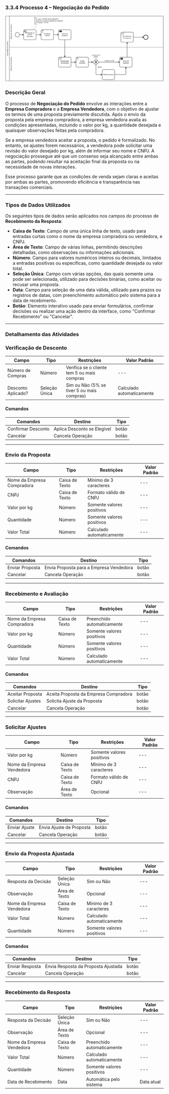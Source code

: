 ### 3.3.4 Processo 4 – Negociação do Pedido

![Exemplo de um Modelo BPMN do PROCESSO 4](images/negociacaoDoPedido.png "Modelo BPMN do Processo de Negociação do Pedido.")

### Descrição Geral

O processo de **Negociação do Pedido** envolve as interações entre a **Empresa Compradora** e a **Empresa Vendedora**, com o objetivo de ajustar os termos de uma proposta previamente discutida. Após o envio da proposta pela empresa compradora, a empresa vendedora avalia as condições apresentadas, incluindo o valor por kg, a quantidade desejada e quaisquer observações feitas pela compradora.

Se a empresa vendedora aceitar a proposta, o pedido é formalizado. No entanto, se ajustes forem necessários, a vendedora pode solicitar uma revisão do valor desejado por kg, além de informar seu nome e CNPJ. A negociação prossegue até que um consenso seja alcançado entre ambas as partes, podendo resultar na aceitação final da proposta ou na necessidade de novas interações.

Esse processo garante que as condições de venda sejam claras e aceitas por ambas as partes, promovendo eficiência e transparência nas transações comerciais.


---

### **Tipos de Dados Utilizados**

Os seguintes tipos de dados serão aplicados nos campos do processo de **Recebimento da Resposta**:

- **Caixa de Texto**: Campo de uma única linha de texto, usado para entradas curtas como o nome da empresa compradora ou vendedora, e CNPJ.
- **Área de Texto**: Campo de várias linhas, permitindo descrições detalhadas, como observações ou informações adicionais.
- **Número**: Campo para valores numéricos inteiros ou decimais, limitados a entradas positivas ou específicas, como quantidade desejada ou valor total.
- **Seleção Única**: Campo com várias opções, das quais somente uma pode ser selecionada, utilizado para decisões binárias, como aceitar ou recusar uma proposta.
- **Data**: Campo para seleção de uma data válida, utilizado para prazos ou registros de datas, com preenchimento automático pelo sistema para a data de recebimento.
- **Botão**: Elemento interativo usado para enviar formulários, confirmar decisões ou realizar uma ação dentro da interface, como "Confirmar Recebimento" ou "Cancelar".

---

### Detalhamento das Atividades

### **Verificação de Desconto**

| **Campo**              | **Tipo**         | **Restrições**                            | **Valor Padrão**            |
|------------------------|------------------|-------------------------------------------|-----------------------------|
| Número de Compras       | Número           | Verifica se o cliente tem 5 ou mais compras | ---                         |
| Desconto Aplicado?      | Seleção Única    | Sim ou Não (5% se tiver 5 ou mais compras) | Calculado automaticamente   |

#### Comandos

| **Comandos**           | **Destino**                       | **Tipo**   |
|------------------------|-----------------------------------|------------|
| Confirmar Desconto      | Aplica Desconto se Elegível       | botão      |
| Cancelar               | Cancela Operação                  | botão      |

---

### **Envio da Proposta**

| **Campo**              | **Tipo**         | **Restrições**               | **Valor Padrão** |
|------------------------|------------------|------------------------------|------------------|
| Nome da Empresa Compradora | Caixa de Texto   | Mínimo de 3 caracteres        | ---              |
| CNPJ                   | Caixa de Texto   | Formato válido de CNPJ        | ---              |
| Valor por kg           | Número           | Somente valores positivos     | ---              |
| Quantidade             | Número           | Somente valores positivos     | ---              |
| Valor Total            | Número           | Calculado automaticamente     | ---              |


#### Comandos

| **Comandos**           | **Destino**                       | **Tipo**   |
|------------------------|-----------------------------------|------------|
| Enviar Proposta         | Envia Proposta para a Empresa Vendedora | botão      |
| Cancelar               | Cancela Operação                  | botão      |

---

### **Recebimento e Avaliação**

| **Campo**              | **Tipo**         | **Restrições**               | **Valor Padrão** |
|------------------------|------------------|------------------------------|------------------|
| Nome da Empresa Compradora | Caixa de Texto   | Preenchido automaticamente    | ---              |
| Valor por kg           | Número           | Somente valores positivos     | ---              |
| Quantidade             | Número           | Somente valores positivos     | ---              |
| Valor Total            | Número           | Calculado automaticamente     | ---              |

#### Comandos

| **Comandos**           | **Destino**                       | **Tipo**   |
|------------------------|-----------------------------------|------------|
| Aceitar Proposta        | Aceita Proposta da Empresa Compradora | botão      |
| Solicitar Ajustes       | Solicita Ajuste da Proposta       | botão      |
| Cancelar               | Cancela Operação                  | botão      |

---

### **Solicitar Ajustes**

| **Campo**              | **Tipo**         | **Restrições**               | **Valor Padrão** |
|------------------------|------------------|------------------------------|------------------|
| Valor por kg           | Número           | Somente valores positivos     | ---              |
| Nome da Empresa Vendedora | Caixa de Texto   | Mínimo de 3 caracteres        | ---              |
| CNPJ                   | Caixa de Texto   | Formato válido de CNPJ        | ---              |
| Observação             | Área de Texto    | Opcional                      | ---              |

#### Comandos

| **Comandos**           | **Destino**                       | **Tipo**   |
|------------------------|-----------------------------------|------------|
| Enviar Ajuste           | Envia Ajuste de Proposta          | botão      |
| Cancelar               | Cancela Operação                  | botão      |

---

### **Envio da Proposta Ajustada**

| **Campo**              | **Tipo**         | **Restrições**               | **Valor Padrão** |
|------------------------|------------------|------------------------------|------------------|
| Resposta da Decisão     | Seleção Única    | Sim ou Não                    | ---              |
| Observação             | Área de Texto    | Opcional                      | ---              |
| Nome da Empresa Vendedora | Caixa de Texto   | Mínimo de 3 caracteres        | ---              |
| Valor Total            | Número           | Calculado automaticamente     | ---              |
| Quantidade             | Número           | Somente valores positivos     | ---              |

#### Comandos

| **Comandos**           | **Destino**                       | **Tipo**   |
|------------------------|-----------------------------------|------------|
| Enviar Resposta         | Envia Resposta da Proposta Ajustada | botão      |
| Cancelar               | Cancela Operação                  | botão      |

---

### **Recebimento da Resposta**

| **Campo**              | **Tipo**         | **Restrições**               | **Valor Padrão** |
|------------------------|------------------|------------------------------|------------------|
| Resposta da Decisão     | Seleção Única    | Sim ou Não                    | ---              |
| Observação             | Área de Texto    | Opcional                      | ---              |
| Nome da Empresa Vendedora | Caixa de Texto   | Preenchido automaticamente    | ---              |
| Valor Total            | Número           | Calculado automaticamente     | ---              |
| Quantidade             | Número           | Somente valores positivos     | ---              |
| Data de Recebimento    | Data             | Automática pelo sistema       | Data atual       |

